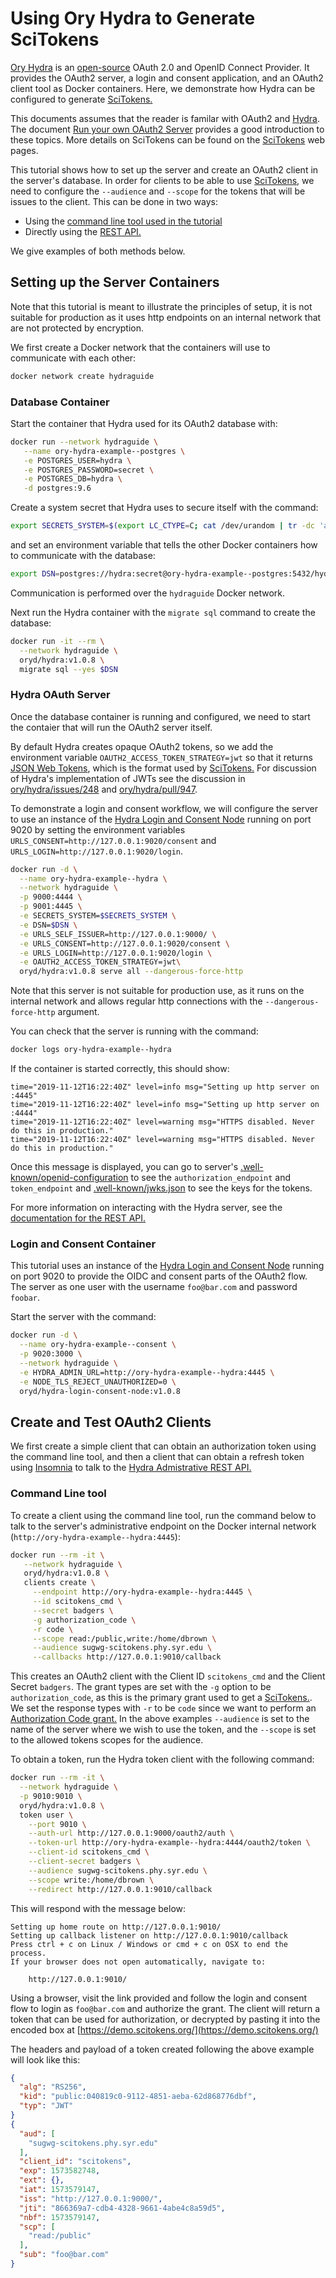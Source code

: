 # Using Ory Hydra to Generate SciTokens

[Ory Hydra](https://www.ory.sh/docs/hydra/) is an [open-source](https://github.com/ory/hydra) OAuth 2.0 and OpenID Connect Provider. It provides the OAuth2 server, a login and consent application, and an OAuth2 client tool as Docker containers. Here, we demonstrate how Hydra can be configured to generate [SciTokens.](https://scitokens.org)

This documents assumes that the reader is familar with OAuth2 and [Hydra](https://www.ory.sh/docs/hydra/). The document [Run your own OAuth2 Server](https://www.ory.sh/run-oauth2-server-open-source-api-security/) provides a good introduction to these topics. More details on SciTokens can be found on the [SciTokens](https://scitokens.org) web pages.

This tutorial shows how to set up the server and create an OAuth2 client in the server's database. In order for clients to be able to use [SciTokens](https://scitokens.org), we need to configure the `--audience` and `--scope` for the tokens that will be issues to the client. This can be done in two ways: 

 * Using the [command line tool used in the tutorial](https://www.ory.sh/docs/hydra/5min-tutorial)
 * Directly using the [REST API.](https://www.ory.sh/docs/hydra/sdk/api#create-an-oauth-20-client)

We give examples of both methods below.

## Setting up the Server Containers

Note that this tutorial is meant to illustrate the principles of setup, it is not suitable for production as it uses http endpoints on an internal network that are not protected by encryption.

We first create a Docker network that the containers will use to communicate with each other:
```sh
docker network create hydraguide
```

### Database Container

Start the container that Hydra used for its OAuth2 database with:

```sh
docker run --network hydraguide \
   --name ory-hydra-example--postgres \
   -e POSTGRES_USER=hydra \
   -e POSTGRES_PASSWORD=secret \
   -e POSTGRES_DB=hydra \
   -d postgres:9.6
```

Create a system secret that Hydra uses to secure itself with the command:
```sh
export SECRETS_SYSTEM=$(export LC_CTYPE=C; cat /dev/urandom | tr -dc 'a-zA-Z0-9' | fold -w 32 | head -n 1)
```
and set an environment variable that tells the other Docker containers how to communicate with the database:
```sh
export DSN=postgres://hydra:secret@ory-hydra-example--postgres:5432/hydra?sslmode=disable
```
Communication is performed over the `hydraguide` Docker network.

Next run the Hydra container with the `migrate sql` command to create the database:
```sh
docker run -it --rm \
  --network hydraguide \
  oryd/hydra:v1.0.8 \
  migrate sql --yes $DSN
```

### Hydra OAuth Server

Once the database container is running and configured, we need to start the contaier that will run the OAuth2 server itself.

By default Hydra creates opaque OAuth2 tokens, so we add the environment variable `OAUTH2_ACCESS_TOKEN_STRATEGY=jwt` so that it returns [JSON Web Tokens](https://jwt.io/), which is the format used by [SciTokens.](https://scitokens.org) For discussion of Hydra's implementation of JWTs see the discussion in [ory/hydra/issues/248](https://github.com/ory/hydra/issues/248) and [ory/hydra/pull/947](https://github.com/ory/hydra/pull/947).

To demonstrate a login and consent workflow, we will configure the server to use an instance of the [Hydra Login and Consent Node](https://github.com/ory/hydra-login-consent-node) running on port 9020 by setting the environment variables `URLS_CONSENT=http://127.0.0.1:9020/consent` and `URLS_LOGIN=http://127.0.0.1:9020/login`.

```sh
docker run -d \
  --name ory-hydra-example--hydra \
  --network hydraguide \
  -p 9000:4444 \
  -p 9001:4445 \
  -e SECRETS_SYSTEM=$SECRETS_SYSTEM \
  -e DSN=$DSN \
  -e URLS_SELF_ISSUER=http://127.0.0.1:9000/ \
  -e URLS_CONSENT=http://127.0.0.1:9020/consent \
  -e URLS_LOGIN=http://127.0.0.1:9020/login \
  -e OAUTH2_ACCESS_TOKEN_STRATEGY=jwt\
  oryd/hydra:v1.0.8 serve all --dangerous-force-http
```
Note that this server is not suitable for production use, as it runs on the internal network and allows regular http connections with the `--dangerous-force-http` argument.

You can check that the server is running with the command:
```sh
docker logs ory-hydra-example--hydra
```
If the container is started correctly, this should show:
```
time="2019-11-12T16:22:40Z" level=info msg="Setting up http server on :4445"
time="2019-11-12T16:22:40Z" level=info msg="Setting up http server on :4444"
time="2019-11-12T16:22:40Z" level=warning msg="HTTPS disabled. Never do this in production."
time="2019-11-12T16:22:40Z" level=warning msg="HTTPS disabled. Never do this in production."
```

Once this message is displayed, you can go to server's [.well-known/openid-configuration](http://127.0.0.1:9000/.well-known/openid-configuration) to see the `authorization_endpoint` and `token_endpoint` and [.well-known/jwks.json](http://127.0.0.1:9000/.well-known/jwks.json) to see the keys for the tokens.

For more information on interacting with the Hydra server, see the [documentation for the REST API.](https://www.ory.sh/docs/hydra/sdk/api)

### Login and Consent Container

This tutorial uses an instance of the [Hydra Login and Consent Node](https://github.com/ory/hydra-login-consent-node) running on port 9020 to provide the OIDC and consent parts of the OAuth2 flow. The server as one user with the username `foo@bar.com` and password `foobar`.

Start the server with the command:
```sh
docker run -d \
  --name ory-hydra-example--consent \
  -p 9020:3000 \
  --network hydraguide \
  -e HYDRA_ADMIN_URL=http://ory-hydra-example--hydra:4445 \
  -e NODE_TLS_REJECT_UNAUTHORIZED=0 \
  oryd/hydra-login-consent-node:v1.0.8
```

## Create and Test OAuth2 Clients

We first create a simple client that can obtain an authorization token using the command line tool, and then a client that can obtain a refresh token using [Insomnia](https://insomnia.rest/) to talk to the [Hydra Admistrative REST API.](https://www.ory.sh/docs/hydra/sdk/api#administrative-endpoints)

### Command Line tool

To create a client using the command line tool, run the command below to talk to the server's administrative endpoint on the Docker internal network (`http://ory-hydra-example--hydra:4445`):
```sh
docker run --rm -it \
   --network hydraguide \
   oryd/hydra:v1.0.8 \
   clients create \
     --endpoint http://ory-hydra-example--hydra:4445 \
     --id scitokens_cmd \
     --secret badgers \
     -g authorization_code \
     -r code \
     --scope read:/public,write:/home/dbrown \
     --audience sugwg-scitokens.phy.syr.edu \
     --callbacks http://127.0.0.1:9010/callback
```

This creates an OAuth2 client with the Client ID `scitokens_cmd` and the Client Secret `badgers`. The grant types are set with the `-g` option to be `authorization_code`, as this is the primary grant used to get a [SciTokens.](https://scitokens.org). We set the response types with `-r` to be `code` since we want to perform an [Authorization Code grant.](https://auth0.com/docs/protocols/oauth2#how-response-type-works) In the above examples `--audience` is set to the name of the server where we wish to use the token, and the `--scope` is set to the allowed tokens scopes for the audience.

To obtain a token, run the Hydra token client with the following command:
```sh
docker run --rm -it \
  --network hydraguide \
  -p 9010:9010 \
  oryd/hydra:v1.0.8 \
  token user \
    --port 9010 \
    --auth-url http://127.0.0.1:9000/oauth2/auth \
    --token-url http://ory-hydra-example--hydra:4444/oauth2/token \
    --client-id scitokens_cmd \
    --client-secret badgers \
    --audience sugwg-scitokens.phy.syr.edu \
    --scope write:/home/dbrown \
    --redirect http://127.0.0.1:9010/callback
 ```

This will respond with the message below:
```
Setting up home route on http://127.0.0.1:9010/
Setting up callback listener on http://127.0.0.1:9010/callback
Press ctrl + c on Linux / Windows or cmd + c on OSX to end the process.
If your browser does not open automatically, navigate to:

	http://127.0.0.1:9010/
```
Using a browser, visit the link provided and follow the login and consent flow to login as `foo@bar.com` and authorize the grant. The client will return a token that can be used for authorization, or decrypted by pasting it into the encoded box at [https://demo.scitokens.org/](https://demo.scitokens.org/)

The headers and payload of a token created following the above example will look like this:
```json
{
  "alg": "RS256",
  "kid": "public:040819c0-9112-4851-aeba-62d868776dbf",
  "typ": "JWT"
}
{
  "aud": [
    "sugwg-scitokens.phy.syr.edu"
  ],
  "client_id": "scitokens",
  "exp": 1573582748,
  "ext": {},
  "iat": 1573579147,
  "iss": "http://127.0.0.1:9000/",
  "jti": "866369a7-cdb4-4328-9661-4abe4c8a59d5",
  "nbf": 1573579147,
  "scp": [
    "read:/public"
  ],
  "sub": "foo@bar.com"
}
```



